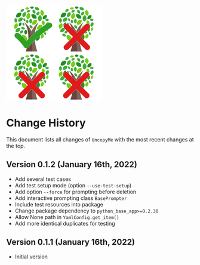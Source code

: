 ![UncopyMeLogo](doc/uncopy-logo-256x256.png)

# Change History 

This document lists all changes of `UncopyMe` with the most recent changes at the top.

## Version 0.1.2 (January 16th, 2022)

* Add several test cases
* Add test setup mode (option `--use-test-setup`)
* Add option `--force` for prompting before deletion
* Add interactive prompting class `BasePrompter`
* Include test resources into package
* Change package dependency to `python_base_app>=0.2.30`
* Allow None path in `YamlConfig.get_item()`
* Add more identical duplicates for testing

## Version 0.1.1 (January 16th, 2022)

* Initial version
